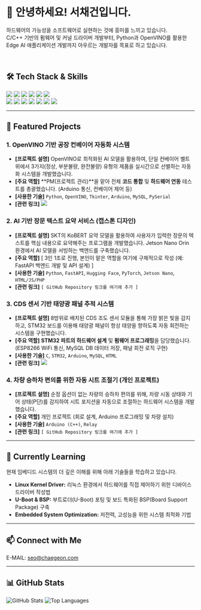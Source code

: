 <h1 align="left">
  👋 안녕하세요! 서채건입니다.
</h1>

<p align="left">
  하드웨어의 가능성을 소프트웨어로 실현하는 것에 흥미를 느끼고 있습니다. <br>
  C/C++ 기반의 펌웨어 및 커널 드라이버 개발부터, Python과 OpenVINO를 활용한 <br>
  Edge AI 애플리케이션 개발까지 아우르는 개발자를 목표로 하고 있습니다.
</p>

<br>

## 🛠️ Tech Stack & Skills

<p align="left">
  <img src="https://img.shields.io/badge/C-A8B9CC?style=for-the-badge&logo=c&logoColor=white">
  <img src="https://img.shields.io/badge/C++-00599C?style=for-the-badge&logo=cplusplus&logoColor=white">
  <img src="https://img.shields.io/badge/Python-3776AB?style=for-the-badge&logo=python&logoColor=white">
  <img src="https://img.shields.io/badge/OpenVINO-0071C5?style=for-the-badge&logo=intel&logoColor=white">
  <img src="https://img.shields.io/badge/PyTorch-EE4C2C?style=for-the-badge&logo=pytorch&logoColor=white">
  <img src="https://img.shields.io/badge/Hugging Face-FFD21E?style=for-the-badge&logo=huggingface&logoColor=black">
  
  <br>
  <img src="https://img.shields.io/badge/STM32-03234B?style=for-the-badge&logo=stmicroelectronics&logoColor=white">
  <img src="https://img.shields.io/badge/Arduino-00979D?style=for-the-badge&logo=arduino&logoColor=white">
  <img src="https://img.shields.io/badge/Jetson Nano-000000?style=for-the-badge&logo=nvidia&logoColor=76B900">
  <img src="https://img.shields.io/badge/FastAPI-009688?style=for-the-badge&logo=fastapi&logoColor=white">
  <img src="https://img.shields.io/badge/MySQL-4479A1?style=for-the-badge&logo=mysql&logoColor=white">
  <img src="https://img.shields.io/badge/Git-F05032?style=for-the-badge&logo=git&logoColor=white">
  <img src="https://img.shields.io/badge/GitHub-181717?style=for-the-badge&logo=github&logoColor=white">
</p>

---

## 🚀 Featured Projects

### 1. OpenVINO 기반 공장 컨베이어 자동화 시스템
* **[프로젝트 설명]** OpenVINO로 최적화된 AI 모델을 활용하여, 단일 컨베이어 벨트 위에서 3가지(정상, 부분불량, 완전불량) 유형의 제품을 실시간으로 선별하는 자동화 시스템을 개발했습니다.
* **[주요 역할]** **PM(프로젝트 관리)**을 맡아 전체 **코드 통합** 및 **하드웨어 연동** 테스트를 총괄했습니다. (Arduino 통신, 컨베이어 제어 등)
* **[사용한 기술]** `Python`, `OpenVINO`, `Tkinter`, `Arduino`, `MySQL`, `PySerial`
* **[관련 링크]** <a href="https://github.com/kccistc/intel-08/tree/main/Team2"><img src="https://img.shields.io/badge/GitHub-Repository-181717?style=for-the-badge&logo=github&logoColor=white"></a>

### 2. AI 기반 장문 텍스트 요약 서비스 (캡스톤 디자인)
* **[프로젝트 설명]** SKT의 KoBERT 요약 모델을 활용하여 사용자가 입력한 장문의 텍스트를 핵심 내용으로 요약해주는 프로그램을 개발했습니다. Jetson Nano Orin 환경에서 AI 모델을 서빙하는 백엔드를 구축했습니다.
* **[주요 역할]** [ 3인 1조로 진행, 본인이 맡은 역할을 여기에 구체적으로 작성 (예: FastAPI 백엔드 개발 및 API 설계) ]
* **[사용한 기술]** `Python`, `FastAPI`, `Hugging Face`, `PyTorch`, `Jetson Nano`, `HTML/JS/PHP`
* **[관련 링크]** `[ GitHub Repository 링크를 여기에 추가 ]`

### 3. CDS 센서 기반 태양광 패널 추적 시스템
* **[프로젝트 설명]** 8방위로 배치된 CDS 조도 센서 모듈을 통해 가장 밝은 빛을 감지하고, STM32 보드를 이용해 태양광 패널이 항상 태양을 향하도록 자동 회전하는 시스템을 구현했습니다.
* **[주요 역할]** **STM32 파트의 하드웨어 설계** 및 **펌웨어 프로그래밍**을 담당했습니다. (ESP8266 WiFi 통신, MySQL DB 데이터 저장, 패널 회전 로직 구현)
* **[사용한 기술]** `C`, `STM32`, `Arduino`, `MySQL`, `HTML`
* **[관련 링크]** <a href="https://github.com/intel-edge-ai-sw-8/250826_2nd_miniproj_08"><img src="https://img.shields.io/badge/GitHub-Repository-181717?style=for-the-badge&logo=github&logoColor=white"></a>

### 4. 차량 승하차 편의를 위한 자동 시트 조절기 (개인 프로젝트)
* **[프로젝트 설명]** 순정 옵션이 없는 차량의 승하차 편의를 위해, 차량 시동 상태와 기어 상태(P단)를 감지하여 시트 포지션을 자동으로 조절하는 하드웨어 시스템을 개발했습니다.
* **[주요 역할]** 개인 프로젝트 (회로 설계, Arduino 프로그래밍 및 차량 설치)
* **[사용한 기술]** `Arduino (C++)`, `Relay`
* **[관련 링크]** `[ GitHub Repository 링크를 여기에 추가 ]`

---

## 🌱 Currently Learning

<p>
  현재 임베디드 시스템의 더 깊은 이해를 위해 아래 기술들을 학습하고 있습니다.
</p>

* **Linux Kernel Driver:** 리눅스 환경에서 하드웨어를 직접 제어하기 위한 디바이스 드라이버 작성법
* **U-Boot & BSP:** 부트로더(U-Boot) 포팅 및 보드 특화된 BSP(Board Support Package) 구축
* **Embedded System Optimization:** 저전력, 고성능을 위한 시스템 최적화 기법

---

## 📫 Connect with Me

E-MAIL: seo@chaegeon.com

---

## 📊 GitHub Stats

<p align="left">
  <img src="https://github-readme-stats.vercel.app/api?username=seo-amugae&show_icons=true&theme=radical" alt="GitHub Stats">
  <img src="https://github-readme-stats.vercel.app/api/top-langs/?username=seo-amugae&layout=compact&theme=radical" alt="Top Languages">
</p>
